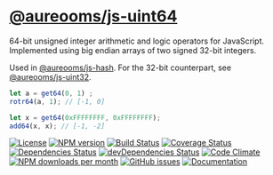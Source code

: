 [@aureooms/js-uint64](https://aureooms.github.io/js-uint64)
==

64-bit unsigned integer arithmetic and logic operators for JavaScript.
Implemented using big endian arrays of two signed 32-bit integers.

Used in [@aureooms/js-hash](https://github.com/aureooms/js-hash).
For the 32-bit counterpart, see [@aureooms/js-uint32](https://github.com/aureooms/js-uint32).

```js
let a = get64(0, 1) ;
rotr64(a, 1); // [-1, 0]

let x = get64(0xFFFFFFFF, 0xFFFFFFFF);
add64(x, x); // [-1, -2]
```

[![License](https://img.shields.io/github/license/aureooms/js-uint64.svg?style=flat)](https://raw.githubusercontent.com/aureooms/js-uint64/main/LICENSE)
[![NPM version](https://img.shields.io/npm/v/@aureooms/js-uint64.svg?style=flat)](https://www.npmjs.org/package/@aureooms/js-uint64)
[![Build Status](https://img.shields.io/travis/aureooms/js-uint64.svg?style=flat)](https://travis-ci.org/aureooms/js-uint64)
[![Coverage Status](https://img.shields.io/coveralls/aureooms/js-uint64.svg?style=flat)](https://coveralls.io/r/aureooms/js-uint64)
[![Dependencies Status](https://img.shields.io/david/aureooms/js-uint64.svg?style=flat)](https://david-dm.org/aureooms/js-uint64#info=dependencies)
[![devDependencies Status](https://img.shields.io/david/dev/aureooms/js-uint64.svg?style=flat)](https://david-dm.org/aureooms/js-uint64#info=devDependencies)
[![Code Climate](https://img.shields.io/codeclimate/github/aureooms/js-uint64.svg?style=flat)](https://codeclimate.com/github/aureooms/js-uint64)
[![NPM downloads per month](https://img.shields.io/npm/dm/@aureooms/js-uint64.svg?style=flat)](https://www.npmjs.org/package/@aureooms/js-uint64)
[![GitHub issues](https://img.shields.io/github/issues/aureooms/js-uint64.svg?style=flat)](https://github.com/aureooms/js-uint64/issues)
[![Documentation](https://aureooms.github.io/js-uint64/badge.svg)](https://aureooms.github.io/js-uint64/source.html)
